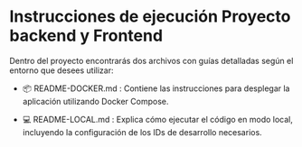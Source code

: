 
# Instrucciones de ejecución Proyecto backend y Frontend

Dentro del proyecto encontrarás dos archivos con guías detalladas según el entorno que desees utilizar:

- 📦 README-DOCKER.md : Contiene las instrucciones para desplegar la aplicación utilizando Docker Compose.

- 💻 README-LOCAL.md : Explica cómo ejecutar el código en modo local, incluyendo la configuración de los IDs de desarrollo necesarios.

